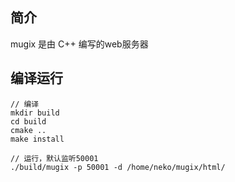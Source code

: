 ## 简介
mugix 是由 C++ 编写的web服务器
## 编译运行
```
// 编译
mkdir build
cd build
cmake ..
make install

// 运行，默认监听50001
./build/mugix -p 50001 -d /home/neko/mugix/html/
```